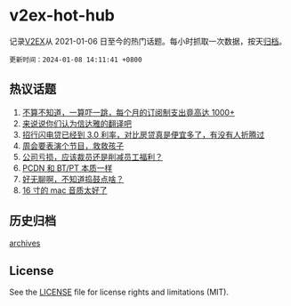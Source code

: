 # v2ex-hot-hub

 记录[V2EX](https://www.v2ex.com/)从 2021-01-06 日至今的热门话题。每小时抓取一次数据，按天[归档](archives)。

`更新时间：2024-01-08 14:11:41 +0800`

## 热议话题

1. [不算不知道，一算吓一跳，每个月的订阅制支出竟高达 1000+](https://www.v2ex.com/t/1006566)
1. [来说说你们认为信达雅的翻译吧](https://www.v2ex.com/t/1006550)
1. [招行闪电贷已经到 3.0 利率，对比房贷真是便宜多了，有没有人折腾过](https://www.v2ex.com/t/1006684)
1. [周会要表演个节目，救救孩子](https://www.v2ex.com/t/1006578)
1. [公司亏损，应该裁员还是削减员工福利？](https://www.v2ex.com/t/1006675)
1. [PCDN 和 BT/PT 本质一样](https://www.v2ex.com/t/1006664)
1. [好无聊啊，不知道捣鼓点啥？](https://www.v2ex.com/t/1006559)
1. [16 寸的 mac 音质太好了](https://www.v2ex.com/t/1006560)

## 历史归档

[archives](archives)

## License

See the [LICENSE](LICENSE) file for license rights and limitations (MIT).
